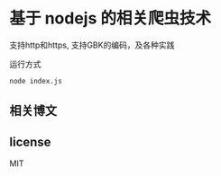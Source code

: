 # 基于 nodejs 的相关爬虫技术
支持http和https, 支持GBK的编码，及各种实践



运行方式
```
node index.js
```

## 相关博文





## license 
MIT
